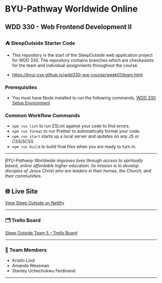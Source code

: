 # BYU-Pathway Worldwide Online
## WDD 330 - Web Frontend Development II

### ⛺ SleepOutside Starter Code

 - This repository is the start of the SleepOutside web application project for WDD 330. The repository contains branches which are checkpoints for the team and individual assignments throughout the course.

 - https://byui-cse.github.io/wdd330-ww-course/week01/team.html

### Prerequisites

- You must have Node installed to run the following commands.
[WDD 330 Setup Environment](https://byui-cse.github.io/wdd330-ww-course/intro/) 

### Common Workflow Commands

- `npm run lint` to run ESLint against your code to find errors.
- `npm run format` to run Prettier to automatically format your code.
- `npm run start` starts up a local server and updates on any JS or CSS/SCSS 
- `npm run build` to build final files when you are ready to turn in.


---
_BYU-Pathway Worldwide improves lives through access to spiritually based, online affordable higher education. Its mission is to develop disciples of Jesus Christ who are leaders in their homes, the Church, and their communities._
## 🌐 Live Site  
[View Sleep Outside on Netlify](https://sleepoutside-team5.netlify.app)

---

### 🗂 Trello Board  
[Sleep Outside Team 5 – Trello Board](https://trello.com/invite/b/690109112ad3d019b1ea0dd3/ATTIc5b758097f3c905bba169b957b5ee46e87F2A02C/sleep-outside-team-5)

---

### 👥 Team Members  
- Kristin Lind  
- Amanda Wessman  
- Stanley Uchechukwu Ferdinand  

---
